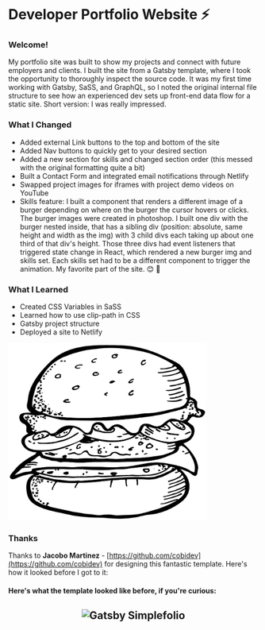 # Developer Portfolio Website ⚡️

### Welcome!
My portfolio site was built to show my projects and connect with future employers and clients. I built the site from a Gatsby template, where I took the opportunity to thoroughly inspect the source code. It was my first time working with Gatsby, SaSS, and GraphQL, so I noted the original internal file structure to see how an experienced dev sets up front-end data flow for a static site. Short version: I was really impressed. 

### What I Changed
- Added external Link buttons to the top and bottom of the site
- Added Nav buttons to quickly get to your desired section
- Added a new section for skills and changed section order (this messed with the original formatting quite a bit)
- Built a Contact Form and integrated email notifications through Netlify
- Swapped project images for iframes with project demo videos on YouTube
- Skills feature: I built a component that renders a different image of a burger depending on where on the burger the cursor hovers or clicks. The burger images were created in photoshop. I built one div with the burger nested inside, that has a sibling div (position: absolute, same height and width as the img) with 3 child divs each taking up about one third of that div's height. Those three divs had event listeners that triggered state change in React, which rendered a new burger img and skills set. Each skills set had to be a different component to trigger the animation. My favorite part of the site. 😊 🍔


### What I Learned
- Created CSS Variables in SaSS
- Learned how to use clip-path in CSS
- Gatsby project structure
- Deployed a site to Netlify

<img src="https://github.com/KungoJung/dev-portfolio/blob/main/src/images/burger_blank.png?raw=true" alt="Burger" width="400px" />

### Thanks
Thanks to **Jacobo Martinez** - [https://github.com/cobidev](https://github.com/cobidev) for designing this fantastic template. Here's how it looked before I got to it:

#### Here's what the template looked like before, if you're curious:
<h2 align="center">
  <img src="https://github.com/cobidev/gatsby-simplefolio/blob/master/examples/example.gif" alt="Gatsby Simplefolio" width="600px" />
  <br>
</h2>
